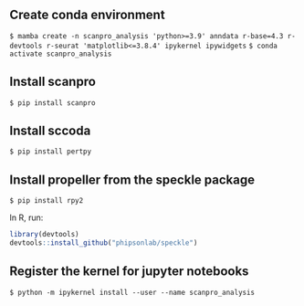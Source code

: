 ## Create conda environment
```$ mamba create -n scanpro_analysis 'python>=3.9' anndata r-base=4.3 r-devtools r-seurat 'matplotlib<=3.8.4' ipykernel ipywidgets```
```$ conda activate scanpro_analysis ```

## Install scanpro
`$ pip install scanpro`

## Install sccoda
`$ pip install pertpy`

## Install propeller from the speckle package
`$ pip install rpy2`

In R, run:
```R
library(devtools)
devtools::install_github("phipsonlab/speckle")
```

## Register the kernel for jupyter notebooks
`$ python -m ipykernel install --user --name scanpro_analysis `